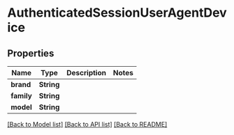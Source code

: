 # AuthenticatedSessionUserAgentDevice

## Properties
Name | Type | Description | Notes
------------ | ------------- | ------------- | -------------
**brand** | **String** |  | 
**family** | **String** |  | 
**model** | **String** |  | 

[[Back to Model list]](../README.md#documentation-for-models) [[Back to API list]](../README.md#documentation-for-api-endpoints) [[Back to README]](../README.md)


